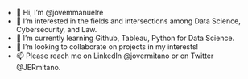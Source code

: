 - 👋 Hi, I’m @jovemmanuelre
- 👀 I’m interested in the fields and intersections among Data Science, Cybersecurity, and Law.
- 🌱 I’m currently learning Github, Tableau, Python for Data Science.
- 💞️ I’m looking to collaborate on projects in my interests!
- 📫 Please reach me on LinkedIn @jovermitano or on Twitter @JERmitano.

<!---
jovemmanuelre/jovemmanuelre is a ✨ special ✨ repository because its `README.md` (this file) appears on your GitHub profile.
You can click the Preview link to take a look at your changes.
--->
